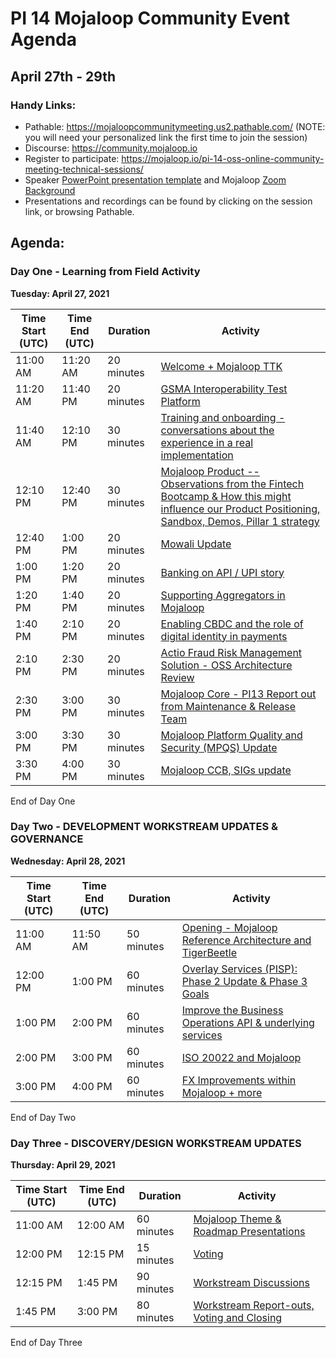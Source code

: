 # PI 14 Mojaloop Community Event Agenda
## April 27th - 29th 

### Handy Links:
* Pathable: https://mojaloopcommunitymeeting.us2.pathable.com/  (NOTE: you will need your personalized link the first time to join the session)
* Discourse: https://community.mojaloop.io
* Register to participate: https://mojaloop.io/pi-14-oss-online-community-meeting-technical-sessions/
* Speaker [PowerPoint presentation template](https://github.com/mojaloop/documentation-artifacts/blob/master/presentations/January%202021%20Community%20Event/presentations/Mojaloop%20Community%20Meeting%20PPT%20Template.pptx) and Mojaloop [Zoom Background](https://github.com/mojaloop/documentation-artifacts/blob/master/presentations/January%202021%20Community%20Event/presentations/Mojaloop-CM-Zoom-Background.png)  
* Presentations and recordings can be found by clicking on the session link, or browsing Pathable.

## Agenda:

### Day One - Learning from Field Activity
__Tuesday: April 27, 2021__

| Time Start (UTC) | Time End (UTC) | Duration   | Activity                                                                                                       |
|------------------|----------------|------------|----------------------------------------------------------------------------------------------------------------|
| 11:00 AM         | 11:20 AM       | 20 minutes | [Welcome + Mojaloop TTK](https://mojaloopcommunitymeeting.us2.pathable.com/meetings/virtual/qiZrnmhoSeiaeaDYJ) |
| 11:20 AM         | 11:40 PM       | 20 minutes | [GSMA Interoperability Test Platform](https://mojaloopcommunitymeeting.us2.pathable.com/meetings/virtual/mdL7ghQEisb9TmzLs) |
| 11:40 AM         | 12:10 PM       | 30 minutes | [Training and onboarding - conversations about the experience in a real implementation](https://mojaloopcommunitymeeting.us2.pathable.com/meetings/virtual/fWqJj2pmrPNABbbyH) |
| 12:10 PM         | 12:40 PM       | 30 minutes | [Mojaloop Product -- Observations from the Fintech Bootcamp & How this might influence our Product Positioning, Sandbox, Demos, Pillar 1 strategy](https://mojaloopcommunitymeeting.us2.pathable.com/meetings/virtual/mSJQsdaoAfar8TBfi) |
| 12:40 PM         | 1:00 PM        | 20 minutes | [Mowali Update](https://mojaloopcommunitymeeting.us2.pathable.com/meetings/virtual/7v4zmG98RiyrSRrWo) |
| 1:00 PM          | 1:20 PM        | 20 minutes | [Banking on API / UPI story](https://mojaloopcommunitymeeting.us2.pathable.com/meetings/virtual/74GZzsRcQKugbgGeX) |
| 1:20 PM          | 1:40 PM        | 20 minutes | [Supporting Aggregators in Mojaloop](https://mojaloopcommunitymeeting.us2.pathable.com/meetings/virtual/wPJttnRuDv3jtiaMF) |
| 1:40 PM          | 2:10 PM        | 20 minutes | [Enabling CBDC and the role of digital identity in payments](https://mojaloopcommunitymeeting.us2.pathable.com/meetings/virtual/KK6ioKDoFDGEXr37d) |
| 2:10 PM          | 2:30 PM        | 20 minutes | [Actio Fraud Risk Management Solution - OSS Architecture Review](https://mojaloopcommunitymeeting.us2.pathable.com/meetings/virtual/2Pv23sk5czuejT5NY) |
| 2:30 PM          | 3:00 PM        | 30 minutes | [Mojaloop Core - PI13 Report out from Maintenance & Release Team](https://mojaloopcommunitymeeting.us2.pathable.com/meetings/virtual/sgPmiGGCr9vM7BdAS) |
| 3:00 PM          | 3:30 PM        | 30 minutes | [Mojaloop Platform Quality and Security (MPQS) Update](https://mojaloopcommunitymeeting.us2.pathable.com/meetings/virtual/wCPkQZuaLLtviuZq3) |
| 3:30 PM          | 4:00 PM        | 30 minutes | [Mojaloop CCB, SIGs update](https://mojaloopcommunitymeeting.us2.pathable.com/meetings/virtual/S9dZ298ZsM659LE8d) |

End of Day One

### Day Two - DEVELOPMENT WORKSTREAM UPDATES & GOVERNANCE
__Wednesday: April 28, 2021__

| Time Start (UTC) | Time End (UTC) | Duration   | Activity                                                                              |
|------------------|----------------|------------|---------------------------------------------------------------------------------------|
| 11:00 AM         | 11:50 AM       | 50 minutes | [Opening - Mojaloop Reference Architecture and TigerBeetle](https://mojaloopcommunitymeeting.us2.pathable.com/meetings/virtual/i8SgR2poYyXfBWBfK)|
| 12:00 PM         |  1:00 PM       | 60 minutes | [Overlay Services (PISP): Phase 2 Update & Phase 3 Goals](https://mojaloopcommunitymeeting.us2.pathable.com/meetings/virtual/anNFCPqvcDY7konSG) |
|  1:00 PM         |  2:00 PM       | 60 minutes | [Improve the Business Operations API & underlying services](https://mojaloopcommunitymeeting.us2.pathable.com/meetings/virtual/GufL5sQAxstyMh5cq) |
|  2:00 PM         |  3:00 PM       | 60 minutes | [ISO 20022 and Mojaloop](https://mojaloopcommunitymeeting.us2.pathable.com/meetings/virtual/dgfB6X2wRBjJhgcmv) |
|  3:00 PM         |  4:00 PM       | 60 minutes | [FX Improvements within Mojaloop + more](https://mojaloopcommunitymeeting.us2.pathable.com/meetings/virtual/mSS5ns2PT667LfJq9)|
End of Day Two   

### Day Three - DISCOVERY/DESIGN WORKSTREAM UPDATES

__Thursday: April 29, 2021__

| Time Start (UTC) | Time End (UTC) | Duration   | Activity                                                          |
|------------------|----------------|------------|-------------------------------------------------------------------|
| 11:00 AM         | 12:00 AM       | 60 minutes | [Mojaloop Theme & Roadmap Presentations](https://mojaloopcommunitymeeting.us2.pathable.com/meetings/virtual/FRFwrrgeGqtRBQAFE) |
| 12:00 PM         | 12:15 PM       | 15 minutes | [Voting](https://mojaloopcommunitymeeting.us2.pathable.com/meetings/3ourSPEZTMiWYtaxg#/?limit=10&sortByFields[0]=isPinned&sortByFields[1]=lastActivityAt&sortByOrders[0]=-1&sortByOrders[1]=-1&uid=rABQCAACMuxxxi7dK)|
| 12:15 PM         |  1:45 PM       | 90 minutes | [Workstream Discussions](https://mojaloopcommunitymeeting.us2.pathable.com/meetings/kkWhYmqxLAhJdaqz9#/?limit=10&sortByFields[0]=isPinned&sortByFields[1]=lastActivityAt&sortByOrders[0]=-1&sortByOrders[1]=-1&uid=rABQCAACMuxxxi7dK)|
|  1:45 PM         |  3:00 PM       | 80 minutes | [Workstream Report-outs, Voting and Closing](https://mojaloopcommunitymeeting.us2.pathable.com/meetings/virtual/dGQouiuMigZep7BRX)|

End of Day Three
